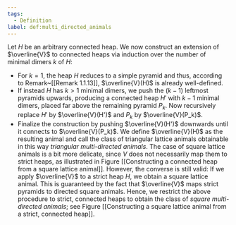 ```yaml
---
tags:
  - Definition
label: def:multi_directed_animals
---
```

Let $H$ be an arbitrary connected heap. We now construct an extension of $\overline{V}$ to connected heaps via induction over the number of minimal dimers $k$ of $H$:
- For $k = 1$, the heap $H$ reduces to a simple pyramid and thus, according to Remark~[[Remark 1.1.13]], $\overline{V}(H)$ is already well-defined.
- If instead $H$ has $k > 1$ minimal dimers, we push the $(k-1)$ leftmost pyramids upwards, producing a connected heap $H'$ with $k-1$ minimal dimers, placed far above the remaining pyramid $P_k$. Now recursively replace $H'$ by $\overline{V}(H')$ and $P_k$ by $\overline{V}(P_k)$.
- Finalize the construction by pushing $\overline{V}(H')$ downwards until it connects to $\overline{V}(P_k)$.
We define $\overline{V}(H)$ as the resulting animal and call the class of triangular lattice animals obtainable in this way *triangular multi-directed animals*.
The case of square lattice animals is a bit more delicate, since $V$ does not necessarily map them to strict heaps, as illustrated in Figure [[Constructing a connected heap from a square lattice animal]]. However, the converse is still valid: If we apply $\overline{V}$ to a strict heap $H$, we obtain a square lattice animal. This is guaranteed by the fact that $\overline{V}$ maps strict pyramids to directed square animals. 
Hence, we restrict the above procedure to strict, connected heaps to obtain the class of *square multi-directed animals*; see Figure [[Constructing a square lattice animal from a strict, connected heap]].
